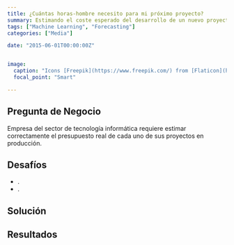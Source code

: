 ```yaml
---
title: ¿Cuántas horas-hombre necesito para mi próximo proyecto?
summary: Estimando el coste esperado del desarrollo de un nuevo proyecto.
tags: ["Machine Learning", "Forecasting"]
categories: ["Media"]

date: "2015-06-01T00:00:00Z"


image:
  caption: "Icons [Freepik](https://www.freepik.com/) from [Flaticon](https://www.flaticon.com/)"
  focal_point: "Smart"

---
```



## Pregunta de Negocio

Empresa del sector de tecnología informática requiere estimar correctamente el presupuesto real de cada uno de sus proyectos en producción.


## Desafíos

 - .
 - .
  
  
## Solución



## Resultados

 
 

<br> 
 
 
<br> 